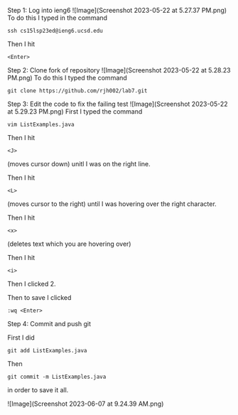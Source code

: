 Step 1: Log into ieng6
![Image](Screenshot 2023-05-22 at 5.27.37 PM.png)
To do this I typed in the command 
```
ssh cs15lsp23ed@ieng6.ucsd.edu
```
Then I hit 
```
<Enter>
```

Step 2: Clone fork of repository
![Image](Screenshot 2023-05-22 at 5.28.23 PM.png)
To do this I typed the command
```
git clone https://github.com/rjh002/lab7.git
```
  
Step 3: Edit the code to fix the failing test
![Image](Screenshot 2023-05-22 at 5.29.23 PM.png)
First I typed the command
```
vim ListExamples.java
```
Then I hit 
```
<J>
```
(moves cursor down)
unitl I was on the right line.

Then I hit
```
<L>
```
(moves cursor to the right)
until I was hovering over the right character.
  
Then I hit 
```
<x>
```
(deletes text which you are hovering over)

Then I hit
```
<i>
```

Then I clicked 2.
  
Then to save I clicked
```
:wq <Enter>
```

Step 4: Commit and push git

First I did
```
git add ListExamples.java
```
Then
```
git commit -m ListExamples.java
```
in order to save it all.

![Image](Screenshot 2023-06-07 at 9.24.39 AM.png)
